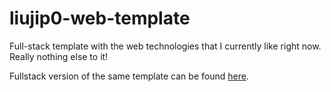 # liujip0-web-template

Full-stack template with the web technologies that I currently like right now. Really nothing else to it!

Fullstack version of the same template can be found [here](https://github.com/liujip0/liujip0-web-template).
